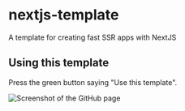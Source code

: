 # nextjs-template

A template for creating fast SSR apps with NextJS

## Using this template

Press the green button saying "Use this template".

![Screenshot of the GitHub page](https://github.com/TiagoCavalcante/nextjs-template/assets/62714153/b40d4ed1-d473-4130-8921-afa91adc895c)
